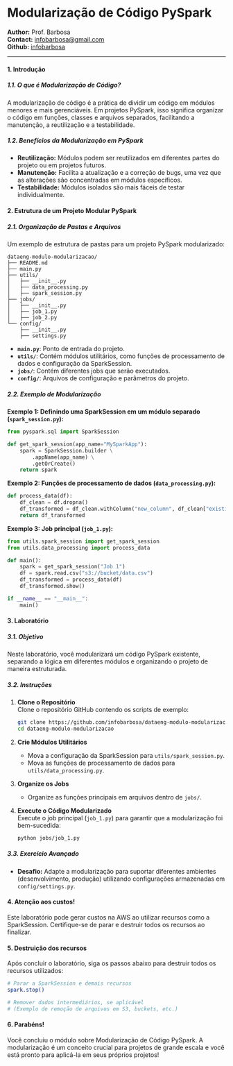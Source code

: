 
# Modularização de Código PySpark
**Author:** Prof. Barbosa  
**Contact:** infobarbosa@gmail.com  
**Github:** [infobarbosa](https://github.com/infobarbosa)

---

#### 1. Introdução

##### 1.1. O que é Modularização de Código?
A modularização de código é a prática de dividir um código em módulos menores e mais gerenciáveis. Em projetos PySpark, isso significa organizar o código em funções, classes e arquivos separados, facilitando a manutenção, a reutilização e a testabilidade.

##### 1.2. Benefícios da Modularização em PySpark
- **Reutilização:** Módulos podem ser reutilizados em diferentes partes do projeto ou em projetos futuros.
- **Manutenção:** Facilita a atualização e a correção de bugs, uma vez que as alterações são concentradas em módulos específicos.
- **Testabilidade:** Módulos isolados são mais fáceis de testar individualmente.

#### 2. Estrutura de um Projeto Modular PySpark

##### 2.1. Organização de Pastas e Arquivos
Um exemplo de estrutura de pastas para um projeto PySpark modularizado:
```
dataeng-modulo-modularizacao/
├── README.md
├── main.py
├── utils/
│   ├── __init__.py
│   ├── data_processing.py
│   ├── spark_session.py
├── jobs/
│   ├── __init__.py
│   ├── job_1.py
│   ├── job_2.py
└── config/
    ├── __init__.py
    ├── settings.py
```
- **`main.py`**: Ponto de entrada do projeto.
- **`utils/`**: Contém módulos utilitários, como funções de processamento de dados e configuração da SparkSession.
- **`jobs/`**: Contém diferentes jobs que serão executados.
- **`config/`**: Arquivos de configuração e parâmetros do projeto.

##### 2.2. Exemplo de Modularização

**Exemplo 1: Definindo uma SparkSession em um módulo separado (`spark_session.py`):**
```python
from pyspark.sql import SparkSession

def get_spark_session(app_name="MySparkApp"):
    spark = SparkSession.builder \
        .appName(app_name) \
        .getOrCreate()
    return spark
```

**Exemplo 2: Funções de processamento de dados (`data_processing.py`):**
```python
def process_data(df):
    df_clean = df.dropna()
    df_transformed = df_clean.withColumn("new_column", df_clean["existing_column"] * 2)
    return df_transformed
```

**Exemplo 3: Job principal (`job_1.py`):**
```python
from utils.spark_session import get_spark_session
from utils.data_processing import process_data

def main():
    spark = get_spark_session("Job 1")
    df = spark.read.csv("s3://bucket/data.csv")
    df_transformed = process_data(df)
    df_transformed.show()

if __name__ == "__main__":
    main()
```

#### 3. Laboratório

##### 3.1. Objetivo
Neste laboratório, você modularizará um código PySpark existente, separando a lógica em diferentes módulos e organizando o projeto de maneira estruturada.

##### 3.2. Instruções

1. **Clone o Repositório**  
   Clone o repositório GitHub contendo os scripts de exemplo:
   ```bash
   git clone https://github.com/infobarbosa/dataeng-modulo-modularizacao.git
   cd dataeng-modulo-modularizacao
   ```

2. **Crie Módulos Utilitários**  
   - Mova a configuração da SparkSession para `utils/spark_session.py`.
   - Mova as funções de processamento de dados para `utils/data_processing.py`.

3. **Organize os Jobs**  
   - Organize as funções principais em arquivos dentro de `jobs/`.

4. **Execute o Código Modularizado**  
   Execute o job principal (`job_1.py`) para garantir que a modularização foi bem-sucedida:
   ```bash
   python jobs/job_1.py
   ```

##### 3.3. Exercício Avançado
- **Desafio:** Adapte a modularização para suportar diferentes ambientes (desenvolvimento, produção) utilizando configurações armazenadas em `config/settings.py`.

#### 4. Atenção aos custos!
Este laboratório pode gerar custos na AWS ao utilizar recursos como a SparkSession. Certifique-se de parar e destruir todos os recursos ao finalizar.

#### 5. Destruição dos recursos
Após concluir o laboratório, siga os passos abaixo para destruir todos os recursos utilizados:
```bash
# Parar a SparkSession e demais recursos
spark.stop()

# Remover dados intermediários, se aplicável
# (Exemplo de remoção de arquivos em S3, buckets, etc.)
```

#### 6. Parabéns!
Você concluiu o módulo sobre Modularização de Código PySpark. A modularização é um conceito crucial para projetos de grande escala e você está pronto para aplicá-la em seus próprios projetos!


